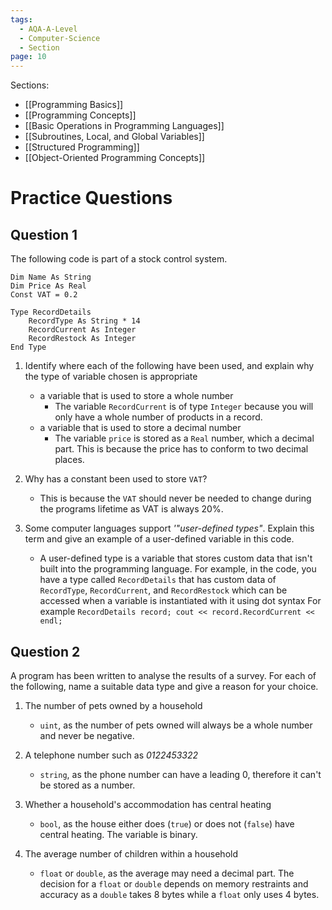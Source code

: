 ```yaml
---
tags:
  - AQA-A-Level
  - Computer-Science
  - Section
page: 10
---
```

Sections:
- [[Programming Basics]]
- [[Programming Concepts]]
- [[Basic Operations in Programming Languages]]
- [[Subroutines, Local, and Global Variables]]
- [[Structured Programming]]
- [[Object-Oriented Programming Concepts]]

# Practice Questions
## Question 1
The following code is part of a stock control system.
```
Dim Name As String
Dim Price As Real
Const VAT = 0.2

Type RecordDetails
	RecordType As String * 14
	RecordCurrent As Integer
	RecordRestock As Integer
End Type
```

1. Identify where each of the following have been used, and explain why the type of variable chosen is appropriate
	- a variable that is used to store a whole number
		- The variable `RecordCurrent` is of type `Integer` because you will only have a whole number of products in a record.
	- a variable that is used to store a decimal number
		- The variable `price` is stored as a `Real` number, which a decimal part. This is because the price has to conform to two decimal places.

2. Why has a constant been used to store `VAT`?
	- This is because the `VAT` should never be needed to change during the programs lifetime as VAT is always 20%.

3. Some computer languages support *'"user-defined types"*. Explain this term and give an example of a user-defined variable in this code.
	- A user-defined type is a variable that stores custom data that isn't built into the programming language. For example, in the code, you have a type called `RecordDetails` that has custom data of `RecordType`, `RecordCurrent`, and `RecordRestock` which can be accessed when a variable is instantiated with it using dot syntax For example `RecordDetails record; cout << record.RecordCurrent << endl;`

## Question 2
A program has been written to analyse the results of a survey. For each of the following, name a suitable data type and give a reason for your choice.
1. The number of pets owned by a household
	- `uint`, as the number of pets owned will always be a whole number and never be negative.

2. A telephone number such as *0122453322*
	- `string`, as the phone number can have a leading 0, therefore it can't be stored as a number.

3. Whether a household's accommodation has central heating
	- `bool`, as the house either does (`true`) or does not (`false`) have central heating. The variable is binary.

4. The average number of children within a household
	- `float` or `double`, as the average may need a decimal part. The decision for a `float` or `double` depends on memory restraints and accuracy as a `double` takes 8 bytes while a `float` only uses 4 bytes.
